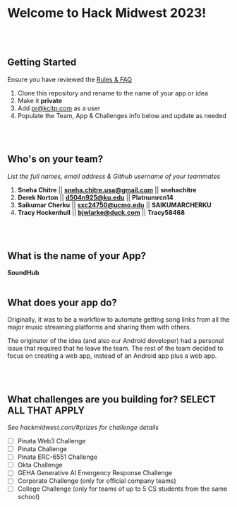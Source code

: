 # Welcome to Hack Midwest 2023!
<br /><br />


## Getting Started
Ensure you have reviewed the [Rules & FAQ](https://hackmidwest.com/#faq)
1. Clone this repository and rename to the name of your app or idea
2. Make it **private**
3. Add pr@kcitp.com as a user
4. Populate the Team, App & Challenges info below and update as needed

<br /><br />

## Who's on your team?
*List the full names,  email address & Github username of your teammates*

1.   **Sneha Chitre** || **sneha.chitre.usa@gmail.com** || **snehachitre**
2.   **Derek Norton** || **d504n925@ku.edu** || **Platnumrcn14**
3.   **Saikumar Cherku** || **sxc24750@ucmo.edu** || **SAIKUMARCHERKU**
4.   **Tracy Hockenhull** || **bjwlarke@duck.com** || **Tracy58468**


<br /><br />


## What is the name of your App?
**SoundHub**
<br /><br />
## What does your app do?
Originally, it was to be a workflow to automate getting song links from all the major music streaming platforms and sharing them with others.

The originator of the idea (and also our Android developer) had a personal issue that required that he leave the team. The rest of the team decided to focus on creating a web app, instead of an Android app plus a web app.

<br /><br />


## What challenges are you building for? SELECT ALL THAT APPLY
*See hackmidwest.com/#prizes for challenge details*
- [ ]  Pinata Web3 Challenge
- [ ]  Pinata Challenge
- [ ]  Pinata ERC-6551 Challenge
- [ ]  Okta Challenge
- [ ]  GEHA Generative AI Emergency Response Challenge
- [ ]  Corporate Challenge (only for official company teams)
- [ ]  College Challenge (only for teams of up to 5 CS students from the same school)

<br /><br />




